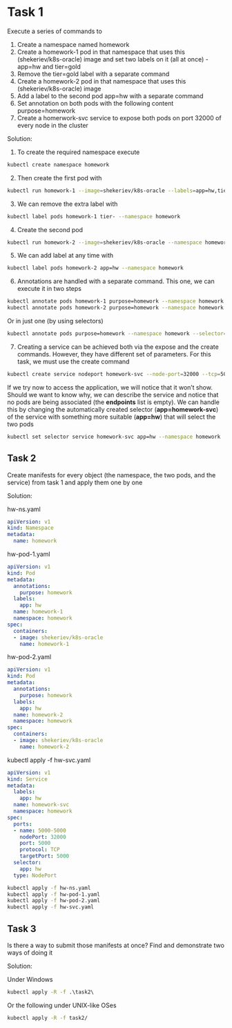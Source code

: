# Task 1

Execute a series of commands to
1. Create a namespace named homework
2. Create a homework-1 pod in that namespace that uses this (shekeriev/k8s-oracle) image and set two labels on it (all at once) - app=hw and tier=gold
3. Remove the tier=gold label with a separate command
4. Create a homework-2 pod in that namespace that uses this (shekeriev/k8s-oracle) image
5. Add a label to the second pod app=hw with a separate command
6. Set annotation on both pods with the following content purpose=homework
7. Create a homerwork-svc service to expose both pods on port 32000 of every node in the cluster

Solution:

1. To create the required namespace execute
```bash
kubectl create namespace homework
```
2. Then create the first pod with
```bash
kubectl run homework-1 --image=shekeriev/k8s-oracle --labels=app=hw,tier=gold --namespace homework
```
3. We can remove the extra label with
```bash
kubectl label pods homework-1 tier- --namespace homework
```
4. Create the second pod
```bash
kubectl run homework-2 --image=shekeriev/k8s-oracle --namespace homework
```
5. We can add label at any time with
```bash
kubectl label pods homework-2 app=hw --namespace homework
```
6. Annotations are handled with a separate command. This one, we can execute it in two steps
```bash
kubectl annotate pods homework-1 purpose=homework --namespace homework
kubectl annotate pods homework-2 purpose=homework --namespace homework
```
Or in just one (by using selectors)

```bash
kubectl annotate pods purpose=homework --namespace homework --selector=app=hw
```
7. Creating a service can be achieved both via the expose and the create commands. However, they have different set of parameters. For this task, we must use the create command
```bash
kubectl create service nodeport homework-svc --node-port=32000 --tcp=5000:5000 --namespace homework
```
If we try now to access the application, we will notice that it won’t show. Should we want to know why, we can describe the service and notice that no pods are being associated (the **endpoints** list is empty). We can handle this by changing the automatically created selector (**app=homework-svc**) of the service with something more suitable (**app=hw**) that will select the two pods
```bash
kubectl set selector service homework-svc app=hw --namespace homework
```

## Task 2

Create manifests for every object (the namespace, the two pods, and the service) from task 1 and apply them one by one

Solution:

hw-ns.yaml

```yaml
apiVersion: v1
kind: Namespace
metadata:
  name: homework
```
hw-pod-1.yaml

```yaml
apiVersion: v1
kind: Pod
metadata:
  annotations:
    purpose: homework
  labels:
    app: hw
  name: homework-1
  namespace: homework
spec:
  containers:
  - image: shekeriev/k8s-oracle
    name: homework-1
```

hw-pod-2.yaml

```yaml
apiVersion: v1
kind: Pod
metadata:
  annotations:
    purpose: homework
  labels:
    app: hw
  name: homework-2
  namespace: homework
spec:
  containers:
  - image: shekeriev/k8s-oracle
    name: homework-2
```

kubectl apply -f hw-svc.yaml

```yaml
apiVersion: v1
kind: Service
metadata:
  labels:
    app: hw
  name: homework-svc
  namespace: homework
spec:
  ports:
  - name: 5000-5000
    nodePort: 32000
    port: 5000
    protocol: TCP
    targetPort: 5000
  selector:
    app: hw
  type: NodePort
```

```bash
kubectl apply -f hw-ns.yaml
kubectl apply -f hw-pod-1.yaml
kubectl apply -f hw-pod-2.yaml
kubectl apply -f hw-svc.yaml
```

## Task 3

Is there a way to submit those manifests at once? Find and demonstrate two ways of doing it

Solution:

Under Windows

```cmd
kubectl apply -R -f .\task2\
```

Or the following under UNIX-like OSes

```bash
kubectl apply -R -f task2/
```
